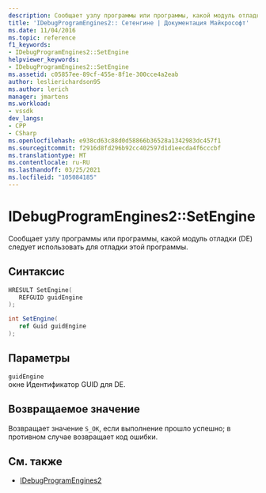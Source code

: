 ```yaml
---
description: Сообщает узлу программы или программы, какой модуль отладки (DE) следует использовать для отладки этой программы.
title: 'IDebugProgramEngines2:: Сетенгине | Документация Майкрософт'
ms.date: 11/04/2016
ms.topic: reference
f1_keywords:
- IDebugProgramEngines2::SetEngine
helpviewer_keywords:
- IDebugProgramEngines2::SetEngine
ms.assetid: c05857ee-89cf-455e-8f1e-300cce4a2eab
author: leslierichardson95
ms.author: lerich
manager: jmartens
ms.workload:
- vssdk
dev_langs:
- CPP
- CSharp
ms.openlocfilehash: e938cd63c88d0d58866b36528a1342983dc457f1
ms.sourcegitcommit: f2916d8fd296b92cc402597d1d1eecda4f6cccbf
ms.translationtype: MT
ms.contentlocale: ru-RU
ms.lasthandoff: 03/25/2021
ms.locfileid: "105084185"
---
```

# <a name="idebugprogramengines2setengine"></a>IDebugProgramEngines2::SetEngine
Сообщает узлу программы или программы, какой модуль отладки (DE) следует использовать для отладки этой программы.

## <a name="syntax"></a>Синтаксис

```cpp
HRESULT SetEngine( 
   REFGUID guidEngine
);
```

```csharp
int SetEngine( 
   ref Guid guidEngine
);
```

## <a name="parameters"></a>Параметры
`guidEngine`\
окне Идентификатор GUID для DE.

## <a name="return-value"></a>Возвращаемое значение
 Возвращает значение `S_OK`, если выполнение прошло успешно; в противном случае возвращает код ошибки.

## <a name="see-also"></a>См. также
- [IDebugProgramEngines2](../../../extensibility/debugger/reference/idebugprogramengines2.md)
